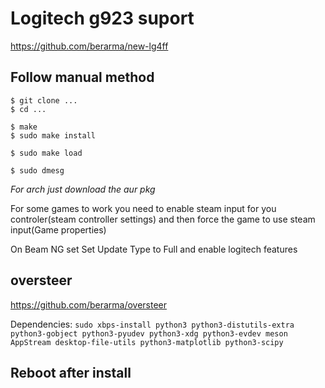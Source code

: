 # Logitech g923 suport
https://github.com/berarma/new-lg4ff

## Follow manual method
```
$ git clone ...
$ cd ...

$ make
$ sudo make install

$ sudo make load

$ sudo dmesg
```
*For arch just download the aur pkg*

For some games to work you need to enable steam input for you controler(steam controller settings) and then force the game to use steam input(Game properties)

On Beam NG set Set Update Type to Full and enable logitech features

## oversteer
https://github.com/berarma/oversteer

Dependencies:
``sudo xbps-install python3 python3-distutils-extra python3-gobject python3-pyudev python3-xdg python3-evdev meson AppStream desktop-file-utils python3-matplotlib python3-scipy``


## Reboot after install
